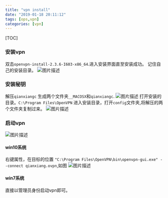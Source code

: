 ```yaml
---
title: "vpn install"
date: "2019-01-18 20:11:12"
tags: [ops,vpn]
categories: [vpn]
---
```


[TOC]

### 安装vpn

双击`openvpn-install-2.3.6-I603-x86_64`.进入安装界面直至安装成功。
记住自己的安装目录。
![图片描述](http://pic.fenghong.tech/tapd_23280401_base64_1547807430_68.png)

### 安装秘钥

解压`qianxiangc`
生成两个文件夹`__MACOSX`和`qianxiangc`.
![图片描述](http://pic.fenghong.tech/tapd_23280401_base64_1547807282_69.png)
打开安装的目录。`C:\Program Files\OpenVPN`
进入安装目录，打开`config`文件夹,将解压的两个文件夹复制过来。
![图片描述](http://pic.fenghong.tech/tapd_23280401_base64_1547807545_100.png)

### 启动vpn

![图片描述](http://pic.fenghong.tech/tapd_23280401_base64_1547807627_27.png)

#### win10系统

右键属性，在目标的位置 `"C:\Program Files\OpenVPN\bin\openvpn-gui.exe" --connect qianxiang.ovpn`,如图
![图片描述](http://pic.fenghong.tech/tapd_23280401_base64_1547807698_66.png)

#### win7系统

直接以管理员身份启动vpn即可。

